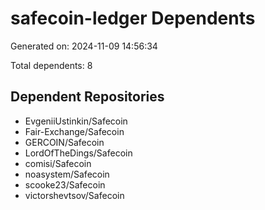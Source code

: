 # safecoin-ledger Dependents

Generated on: 2024-11-09 14:56:34

Total dependents: 8

## Dependent Repositories

- EvgeniiUstinkin/Safecoin
- Fair-Exchange/Safecoin
- GERCOIN/Safecoin
- LordOfTheDings/Safecoin
- comisi/Safecoin
- noasystem/Safecoin
- scooke23/Safecoin
- victorshevtsov/Safecoin
